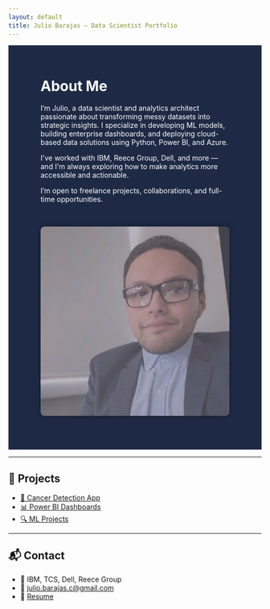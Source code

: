 ```yaml
---
layout: default
title: Julio Barajas – Data Scientist Portfolio
---
```


<!-- 🧑‍💼 Hero About Me Section – Image on Right with Dark Blue Background -->
<div style="display: flex; background-color: #1e2a45; color: white; padding: 3rem; align-items: center; flex-wrap: wrap; justify-content: center;">
  
  <!-- Text Block -->
  <div style="flex: 2; min-width: 280px; max-width: 600px; margin: 1rem;">
    <h1 style="margin-top: 0;">About Me</h1>
    <p>
      I’m Julio, a data scientist and analytics architect passionate about transforming messy datasets into strategic insights.
      I specialize in developing ML models, building enterprise dashboards, and deploying cloud-based data solutions using Python, Power BI, and Azure.
    </p>
    <p>
      I've worked with IBM, Reece Group, Dell, and more — and I'm always exploring how to make analytics more accessible and actionable.
    </p>
    <p>
      I’m open to freelance projects, collaborations, and full-time opportunities.
    </p>
  </div>

  <!-- Image Block -->
  <div style="flex: 1; min-width: 280px; max-width: 400px; margin: 1rem;">
    <img src="Julio.jpg" alt="Julio Barajas" style="border-radius: 8px; width: 100%; max-width: 100%; box-shadow: 0 0 10px rgba(0,0,0,0.4);" />
  </div>

</div>

---

## 📂 Projects

- [🧠 Cancer Detection App](https://julio-barajas.github.io/cancer-prediction-frontend/)
- [📊 Power BI Dashboards](viz-projects.md)
- [🔍 ML Projects](ml-projects.md)

---

## 📬 Contact

- 💼 IBM, TCS, Dell, Reece Group
- 📧 julio.barajas.c@gmail.com
- 📄 [Resume](resume.pdf)

